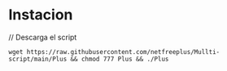 # Instacion


// Descarga el script
```
wget https://raw.githubusercontent.com/netfreeplus/Mullti-script/main/Plus && chmod 777 Plus && ./Plus

```
